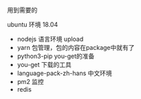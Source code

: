 用到需要的

ubuntu 环境 18.04


- nodejs 语言环境 upload 
- yarn 包管理，包的内容在package中就有了
- python3-pip you-get的准备
- you-get 下载的工具
- language-pack-zh-hans 中文环境 
- pm2 监控
- redis

